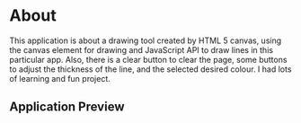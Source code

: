# About

This application is about a drawing tool created by HTML 5 canvas, using the canvas element for drawing and JavaScript API to draw lines in this particular app. Also, there is a clear button to clear the page, some buttons to adjust the thickness of the line, and the selected desired colour. 
I had lots of learning and fun project.

## Application Preview